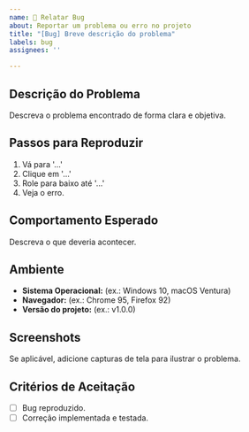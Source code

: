 ```yaml
---
name: 🐛 Relatar Bug
about: Reportar um problema ou erro no projeto
title: "[Bug] Breve descrição do problema"
labels: bug
assignees: ''

---
```


## Descrição do Problema

Descreva o problema encontrado de forma clara e objetiva.

## Passos para Reproduzir

1. Vá para '...'
2. Clique em '...'
3. Role para baixo até '...'
4. Veja o erro.

## Comportamento Esperado

Descreva o que deveria acontecer.

## Ambiente

- **Sistema Operacional:** (ex.: Windows 10, macOS Ventura)
- **Navegador:** (ex.: Chrome 95, Firefox 92)
- **Versão do projeto:** (ex.: v1.0.0)

## Screenshots

Se aplicável, adicione capturas de tela para ilustrar o problema.

## Critérios de Aceitação

- [ ] Bug reproduzido.
- [ ] Correção implementada e testada.
